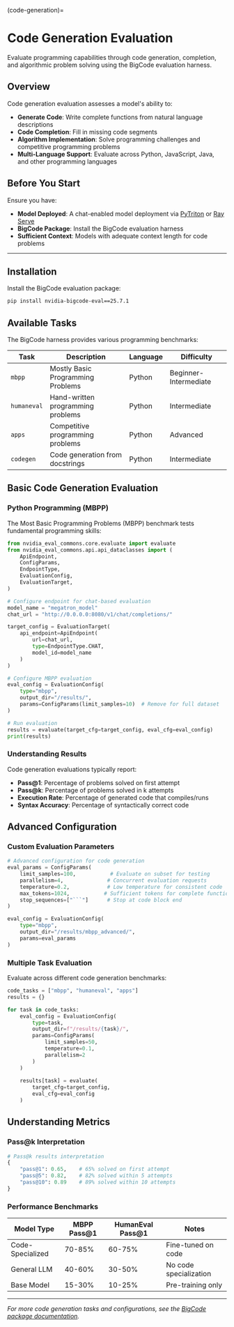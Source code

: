 (code-generation)=

# Code Generation Evaluation

Evaluate programming capabilities through code generation, completion, and algorithmic problem solving using the BigCode evaluation harness.


## Overview

Code generation evaluation assesses a model's ability to:

- **Generate Code**: Write complete functions from natural language descriptions
- **Code Completion**: Fill in missing code segments 
- **Algorithm Implementation**: Solve programming challenges and competitive programming problems
- **Multi-Language Support**: Evaluate across Python, JavaScript, Java, and other programming languages

## Before You Start

Ensure you have:

- **Model Deployed**: A chat-enabled model deployment via [PyTriton](../../deployment/pytriton.md) or [Ray Serve](../../deployment/ray-serve.md)
- **BigCode Package**: Install the BigCode evaluation harness
- **Sufficient Context**: Models with adequate context length for code problems

---

## Installation

Install the BigCode evaluation package:

```bash
pip install nvidia-bigcode-eval==25.7.1
```

## Available Tasks

The BigCode harness provides various programming benchmarks:

| Task | Description | Language | Difficulty |
|------|-------------|----------|------------|
| `mbpp` | Mostly Basic Programming Problems | Python | Beginner-Intermediate |
| `humaneval` | Hand-written programming problems | Python | Intermediate |
| `apps` | Competitive programming problems | Python | Advanced |
| `codegen` | Code generation from docstrings | Python | Intermediate |

## Basic Code Generation Evaluation

### Python Programming (MBPP)

The Most Basic Programming Problems (MBPP) benchmark tests fundamental programming skills:

```python
from nvidia_eval_commons.core.evaluate import evaluate
from nvidia_eval_commons.api.api_dataclasses import (
    ApiEndpoint,
    ConfigParams,
    EndpointType,
    EvaluationConfig,
    EvaluationTarget,
)

# Configure endpoint for chat-based evaluation
model_name = "megatron_model"
chat_url = "http://0.0.0.0:8080/v1/chat/completions/"

target_config = EvaluationTarget(
    api_endpoint=ApiEndpoint(
        url=chat_url, 
        type=EndpointType.CHAT, 
        model_id=model_name
    )
)

# Configure MBPP evaluation
eval_config = EvaluationConfig(
    type="mbpp", 
    output_dir="/results/", 
    params=ConfigParams(limit_samples=10)  # Remove for full dataset
)

# Run evaluation
results = evaluate(target_cfg=target_config, eval_cfg=eval_config)
print(results)
```

### Understanding Results

Code generation evaluations typically report:

- **Pass@1**: Percentage of problems solved on first attempt
- **Pass@k**: Percentage of problems solved in k attempts  
- **Execution Rate**: Percentage of generated code that compiles/runs
- **Syntax Accuracy**: Percentage of syntactically correct code

## Advanced Configuration

### Custom Evaluation Parameters

```python
# Advanced configuration for code generation
eval_params = ConfigParams(
    limit_samples=100,           # Evaluate on subset for testing
    parallelism=4,              # Concurrent evaluation requests
    temperature=0.2,            # Low temperature for consistent code
    max_tokens=1024,           # Sufficient tokens for complete functions
    stop_sequences=["```"]      # Stop at code block end
)

eval_config = EvaluationConfig(
    type="mbpp",
    output_dir="/results/mbpp_advanced/",
    params=eval_params
)
```

### Multiple Task Evaluation

Evaluate across different code generation benchmarks:

```python
code_tasks = ["mbpp", "humaneval", "apps"]
results = {}

for task in code_tasks:
    eval_config = EvaluationConfig(
        type=task,
        output_dir=f"/results/{task}/",
        params=ConfigParams(
            limit_samples=50,
            temperature=0.1,
            parallelism=2
        )
    )
    
    results[task] = evaluate(
        target_cfg=target_config, 
        eval_cfg=eval_config
    )
```

## Understanding Metrics

### Pass@k Interpretation

```python
# Pass@k results interpretation
{
    "pass@1": 0.65,    # 65% solved on first attempt
    "pass@5": 0.82,    # 82% solved within 5 attempts  
    "pass@10": 0.89    # 89% solved within 10 attempts
}
```

### Performance Benchmarks

| Model Type | MBPP Pass@1 | HumanEval Pass@1 | Notes |
|------------|-------------|------------------|-------|
| Code-Specialized | 70-85% | 60-75% | Fine-tuned on code |
| General LLM | 40-60% | 30-50% | No code specialization |
| Base Model | 15-30% | 10-25% | Pre-training only |

---

*For more code generation tasks and configurations, see the [BigCode package documentation](https://pypi.org/project/nvidia-bigcode-eval/).*
